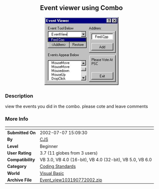 ﻿<div align="center">

## Event viewer using Combo

<img src="PIC200277152899171.jpg">
</div>

### Description

view the events you did in the combo. please cote and leave comments
 
### More Info
 


<span>             |<span>
---                |---
**Submitted On**   |2002-07-07 15:09:30
**By**             |[CJS](https://github.com/Planet-Source-Code/PSCIndex/blob/master/ByAuthor/cjs.md)
**Level**          |Beginner
**User Rating**    |3.7 (11 globes from 3 users)
**Compatibility**  |VB 3\.0, VB 4\.0 \(16\-bit\), VB 4\.0 \(32\-bit\), VB 5\.0, VB 6\.0
**Category**       |[Coding Standards](https://github.com/Planet-Source-Code/PSCIndex/blob/master/ByCategory/coding-standards__1-43.md)
**World**          |[Visual Basic](https://github.com/Planet-Source-Code/PSCIndex/blob/master/ByWorld/visual-basic.md)
**Archive File**   |[Event\_view103190772002\.zip](https://github.com/Planet-Source-Code/cjs-event-viewer-using-combo__1-36687/archive/master.zip)








